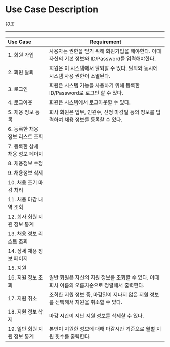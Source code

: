 # Use Case Description

_10조_

---

| Use Case                        | Requirement                                                                                     |
| :------------------------------ | ----------------------------------------------------------------------------------------------- |
| 1. 회원 가입                    |  사용자는 권한을 얻기 위해 회원가입을 해야한다. 이때 자신의 기본 정보와 ID/Password를 입력해야한다.     |
| 2. 회원 탈퇴                    |  회원은 이 시스템에서 탈퇴할 수 있다. 탈퇴와 동시에 시스템 사용 권한이 소멸된다.                        |
| 3. 로그인                       |  회원은 시스템 기능을 사용하기 위해 등록한 ID/Password로 로그인 할 수 있다.                           |
| 4. 로그아웃                     |  회원은 시스템에서 로그아웃할 수 있다.                                                              |
| 5. 채용 정보 등록               |  회사 회원은 업무, 인원수, 신청 마감일 등의 정보를 입력하여 채용 정보를 등록할 수 있다.                 |
| 6. 등록한 채용 정보 리스트 조회 |                                                                                                 |
| 7. 등록한 상세 채용 정보 페이지 |                                                                                                 |
| 8. 채용정보 수정                |                                                                                                 |
| 9. 채용정보 삭제                |                                                                                                 |
| 10. 채용 조기 마감 처리         |                                                                                                 |
| 11. 채용 마감 내역 조회         |                                                                                                 |
| 12. 회사 회원 지원 정보 통계    |                                                                                                 |
| 13. 채용 정보 리스트 조회       |                                                                                                 |
| 14. 상세 채용 정보 페이지       |                                                                                                 |
| 15. 지원                        |                                                                                                 |
| 16. 지원 정보 조회              | 일반 회원은 자신의 지원 정보를 조회할 수 있다. 이때 회사 이름의 오름차순으로 정렬해서 출력한다. |
| 17. 지원 취소                   | 조회한 지원 정보 중, 마감일이 지나지 않은 지원 정보를 선택해서 지원을 취소할 수 있다.           |
| 18. 지원 정보 삭제              | 마감 시간이 지난 지원 정보를 삭제할 수 있다.                                                    |
| 19. 일반 회원 지원 정보 통계    | 본인이 지원한 정보에 대해 마감시간 기준으로 월별 지원 횟수를 출력한다.                          |
